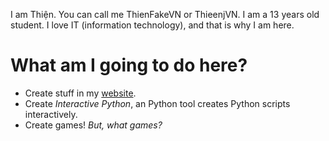 I am Thiện. You can call me ThienFakeVN or ThieenjVN. I am a 13 years old student. I love IT (information technology), and that is why I am here.

# What am I going to do here?

* Create stuff in my [website](https://thienfakevn.github.io/ThienFakeVN/).
* Create *Interactive Python*, an Python tool creates Python scripts interactively.
* Create games! *But, what games?*
